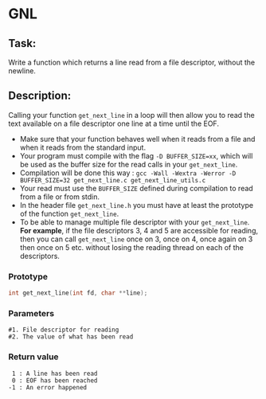 # GNL
## Task:
Write a function which returns a line read from a file descriptor, without the newline.
## Description:
Calling your function `get_next_line` in a loop will then allow you to read the text available on a file descriptor one line at a time until the EOF.
- Make sure that your function behaves well when it reads from a file and when it reads from the standard input.
- Your program must compile with the flag `-D BUFFER_SIZE=xx`, which will be used as the buffer size for the read calls in your `get_next_line`.
- Compilation will be done this way : `gcc -Wall -Wextra -Werror -D BUFFER_SIZE=32 get_next_line.c get_next_line_utils.c`
- Your read must use the `BUFFER_SIZE` defined during compilation to read from a file or from stdin.
- In the header file `get_next_line.h` you must have at least the prototype of the function `get_next_line`.
- To be able to manage multiple file descriptor with your `get_next_line`.<br/>
**For example**, if the file descriptors 3, 4 and 5 are accessible for reading, then you can call `get_next_line` once on 3, once on 4, once again on 3 then once on 5 etc. without losing the reading thread on each of the descriptors.

### Prototype
```C
int get_next_line(int fd, char **line);
```
### Parameters
```
#1. File descriptor for reading
#2. The value of what has been read
```
### Return value
```
 1 : A line has been read
 0 : EOF has been reached
-1 : An error happened
```
